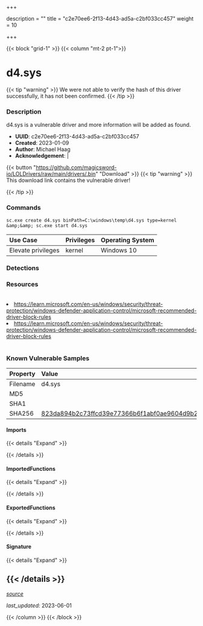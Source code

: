 +++

description = ""
title = "c2e70ee6-2f13-4d43-ad5a-c2bf033cc457"
weight = 10

+++


{{< block "grid-1" >}}
{{< column "mt-2 pt-1">}}


# d4.sys


{{< tip "warning" >}}
We were not able to verify the hash of this driver successfully, it has not been confirmed.
{{< /tip >}}


### Description

d4.sys is a vulnerable driver and more information will be added as found.
- **UUID**: c2e70ee6-2f13-4d43-ad5a-c2bf033cc457
- **Created**: 2023-01-09
- **Author**: Michael Haag
- **Acknowledgement**:  | [](https://twitter.com/)

{{< button "https://github.com/magicsword-io/LOLDrivers/raw/main/drivers/.bin" "Download" >}}
{{< tip "warning" >}}
This download link contains the vulnerable driver!

{{< /tip >}}

### Commands

```
sc.exe create d4.sys binPath=C:\windows\temp\d4.sys type=kernel &amp;&amp; sc.exe start d4.sys
```

| Use Case | Privileges | Operating System | 
|:---- | ---- | ---- |
| Elevate privileges | kernel | Windows 10 |


### Detections

### Resources
<br>
<li><a href=" https://learn.microsoft.com/en-us/windows/security/threat-protection/windows-defender-application-control/microsoft-recommended-driver-block-rules"> https://learn.microsoft.com/en-us/windows/security/threat-protection/windows-defender-application-control/microsoft-recommended-driver-block-rules</a></li>
<li><a href="https://learn.microsoft.com/en-us/windows/security/threat-protection/windows-defender-application-control/microsoft-recommended-driver-block-rules">https://learn.microsoft.com/en-us/windows/security/threat-protection/windows-defender-application-control/microsoft-recommended-driver-block-rules</a></li>
<br>

### Known Vulnerable Samples

| Property           | Value |
|:-------------------|:------|
| Filename           | d4.sys |
| MD5                | [](https://www.virustotal.com/gui/file/) |
| SHA1               | [](https://www.virustotal.com/gui/file/) |
| SHA256             | [823da894b2c73ffcd39e77366b6f1abf0ae9604d9b20140a54e6d55053aadeba](https://www.virustotal.com/gui/file/823da894b2c73ffcd39e77366b6f1abf0ae9604d9b20140a54e6d55053aadeba) |


#### Imports
{{< details "Expand" >}}

{{< /details >}}
#### ImportedFunctions
{{< details "Expand" >}}

{{< /details >}}
#### ExportedFunctions
{{< details "Expand" >}}

{{< /details >}}

#### Signature
{{< details "Expand" >}}

{{< /details >}}
-----



[*source*](https://github.com/magicsword-io/LOLDrivers/tree/main/yaml/c2e70ee6-2f13-4d43-ad5a-c2bf033cc457.yaml)

*last_updated:* 2023-06-01








{{< /column >}}
{{< /block >}}
